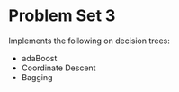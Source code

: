 # Problem Set 3

Implements the following on decision trees:
- adaBoost
- Coordinate Descent
- Bagging